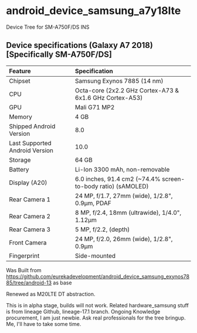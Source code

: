 # android_device_samsung_a7y18lte
Device Tree for SM-A750F/DS INS

## Device specifications (Galaxy A7 2018) [Specifically SM-A750F/DS]
| Feature                         | Specification                                                   |
| :-------------------------------| :---------------------------------------------------------------|
| Chipset                         | Samsung Exynos 7885 (14 nm)                                     |
| CPU                             | Octa-core (2x2.2 GHz Cortex-A73 & 6x1.6 GHz Cortex-A53)         |
| GPU                             | Mali G71 MP2                                                    |
| Memory                          | 4 GB                                                            |
| Shipped Android Version         | 8.0                                                             |
| Last Supported Android Version  | 10.0                                                             |
| Storage                         | 64 GB                                                           |
| Battery                         | Li-Ion 3300 mAh, non-removable                                  |
| Display (A20)                   | 6.0 inches, 91.4 cm2 (~74.4% screen-to-body ratio) (sAMOLED)    |
| Rear Camera 1                   | 24 MP, f/1.7, 27mm (wide), 1/2.8", 0.9µm, PDAF                  |
| Rear Camera 2                   | 8 MP, f/2.4, 18mm (ultrawide), 1/4.0", 1.12µm                   |
| Rear Camera 3                   | 5 MP, f/2.2, (depth)                                            |
| Front Camera                    | 24 MP, f/2.0, 26mm (wide), 1/2.8", 0.9µm                        |
| Fingerprint                     | Side-mounted                                                    |



Was Built from https://github.com/eurekadevelopment/android_device_samsung_exynos7885/tree/android-13 as base

Renewed as M20LTE DT abstraction.

This is in alpha stage, builds will not work.
Related hardware_samsung stuff is from lineage Github, lineage-17.1 branch.
Ongoing Knowledge procurement, I am just newbie. Ask real professionals for the tree bringup.
Me, I'll have to take some time.
